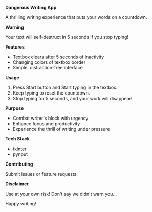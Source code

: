 **Dangerous Writing App**

A thrilling writing experience that puts your words on a countdown.

**Warning**

Your text will self-destruct in 5 seconds if you stop typing!

**Features**

- Textbox clears after 5 seconds of inactivity
- Changing colors of textbox border
- Simple, distraction-free interface

**Usage**

1. Press Start button and Start typing in the textbox.
2. Keep typing to reset the countdown.
3. Stop typing for 5 seconds, and your work will disappear!

**Purpose**

- Combat writer's block with urgency
- Enhance focus and productivity
- Experience the thrill of writing under pressure

**Tech Stack**

- tkinter
- pynput

**Contributing**

Submit issues or feature requests.

**Disclaimer**

Use at your own risk! Don't say we didn't warn you...

Happy writing!

